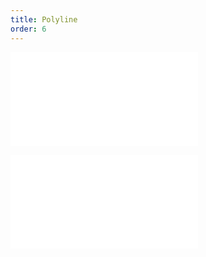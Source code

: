 ```yaml
---
title: Polyline
order: 6
---
```


<embed src="../../common/Marker.zh.md"></embed>

<embed src="../../common/BaseStyleProps.zh.md"></embed>
